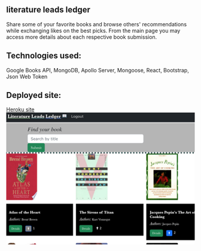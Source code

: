 ## literature leads ledger
Share some of your favorite books and browse others' recommendations while exchanging likes on the best picks. From the main page you may access more details about each respective book submission.

## Technologies used:
Google Books API, MongoDB, Apollo Server, Mongoose, React, Bootstrap, Json Web Token

## Deployed site:
<a href="https://literatureleadsledger.herokuapp.com/">Heroku site</a>
<img src='./assets/literatureleadsscreenshot.png' alt='app screenshot'/>


